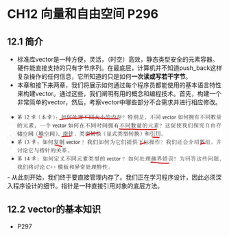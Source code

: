 # CH12 向量和自由空间 P296


## 12.1 简介
- 标准库vector是一种方便，灵活，（时空）高效，静态类型安全的元素容器。硬件能直接支持的只有字节序列。在最底层，计算机并不知道push_back这样复杂操作的任何信息，它所知道的只是如何**一次读或写若干字节**。
- 本章和接下来两章，我们将展示如何通过每个程序员都能使用的基本语言特性来构建vector。通过这些，我们阐明有用的概念和编程技术。首先，构建一个非常简单的vector，然后，考察vector中哪些部分不合需求并进行相应修改。
<img src="01.jpg" style="zoom:100%" div alight="center">
- 从此刻开始，我们终于要直接管理内存了。我们正在学习程序设计，因此必须深入程序设计的细节。指针是一种直接引用对象的底层方法。

## 12.2 vector的基本知识
- P297
